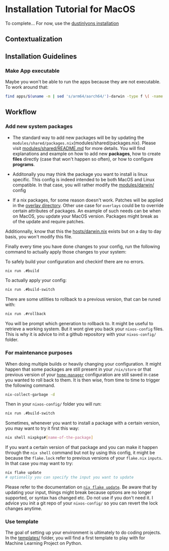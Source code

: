 # Installation Tutorial for MacOS

To complete...
For now, use the [dustinlyons installation](https://github.com/dustinlyons/nixos-config)

## Contextualization

## Installation Guidelines

### Make App executable

Maybe you won't be able to run the apps because they are not executable. To work around that:

```bash
find apps/$(uname -m | sed 's/arm64/aarch64/')-darwin -type f \( -name apply -o -name build -o -name build-switch -o -name create-keys -o -name copy-keys -o -name check-keys -o -name rollback \) -exec chmod +x {} \;
```

## Workflow

### Add new system packages

+ The standard way to add new packages will be by updating the `modules/shared/packages.nix`(modules/shared/packages.nix). Please visit [modules/shared/README.md](modules/shared/README.md) for more details. You will find explanations and example on how to add new **packages**, how to create **files** directly (case that won't happen so often), or how to configure **programs**.

+ Additonally you may think the package you want to install is linux specific. This config is indeed intended to be both MacOS and Linux compatible. In that case, you will rather modify the [modules/darwin/](nixos-config/modules/darwin/README.md) config

+ If a nix packages, for some reason doesn't work. Patches will be applied in the [overlay directory](nixos-config/overlays/README.md). Other use case for `overlays` could be to override certain attributes of packages. An example of such needs can be when on MacOS, you update your MacOS version. Packages might break as of the update and require patches.

Additionnally, know that this the [hosts/darwin.nix](hosts/README.md) exists but on a day to day basis, you won't modify this file.

Finally every time you have done changes to your config, run the following command to actually apply those changes to your system:

To safely build your configuration and checkinf there are no errors.

```bash
nix run .#build
```

To actually apply your config:

```bash
nix run .#build-switch
```

There are some utilities to rollback to a previous version, that can be runed with:

```bash
nix run .#rollback
```

You will be prompt which generation to rollback to. It might be useful to retrieve a working system. But it wont give you back your `nixos-config` files. This is why it is advice to init a github repository with your `nixos-config/` folder.

### For maintenance purposes

When doing multiple builds or heavily changing your configuration. It might happen that some packages are still present in your `/nix/store` or that previous version of your [`home-manager`](https://github.com/nix-community/home-manager) configuration are still saved in case you wanted to roll back to them. It is then wise, from time to time to trigger the following command.

```bash
nix-collect-garbage -d
```

Then in your `nixos-config/` folder you will run:

```bash
nix run .#build-switch
```

Sometimes, whenever you want to install a package with a certain version, you may want to try it first this way:

```bash
nix shell nixpkgs#[name-of-the-package]
```

If you want a certain version of that package and you can make it happen through the `nix shell` command but not by using this config, it might be because the `flake.lock` refer to previous versions of your `flake.nix` `inputs`. In that case you may want to try:

```bash
nix flake update 
# optionally you can specify the input you want to update
```

Please refer to the documentation on [`nix flake update`](https://nix.dev/manual/nix/2.25/command-ref/new-cli/nix3-flake-update). Be aware that by updating your input, things might break because options are no longer supported, or syntax has changed etc. Do not use if you don't need it. I advice you init a git repo of your `nixos-config/` so you can revert the lock changes anytime.

### Use template

The goal of setting up your environment is ultimately to do coding projects. In the [templates/](templates/README.md) folder, you will find a first template to play with for Machine Learning Project on Python.
